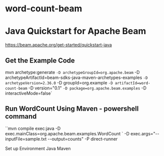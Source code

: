 # word-count-beam

# Java Quickstart for Apache Beam

https://beam.apache.org/get-started/quickstart-java

## Get the Example Code

mvn archetype:generate `
 -D archetypeGroupId=org.apache.beam `
 -D archetypeArtifactId=beam-sdks-java-maven-archetypes-examples `
 -D archetypeVersion=2.36.0 `
 -D groupId=org.example `
 -D artifactId=word-count-beam `
 -D version="0.1" `
 -D package=org.apache.beam.examples `
 -D interactiveMode=false` 
 
## Run WordCount Using Maven - powershell command
``mvn compile exec:java -D exec.mainClass=org.apache.beam.examples.WordCount ` -D exec.args="--inputFile=sample.txt --output=counts" -P direct-runner

Set up Environment
Java
Maven 
